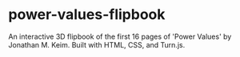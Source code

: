 # power-values-flipbook
An interactive 3D flipbook of the first 16 pages of 'Power Values' by Jonathan M. Keim. Built with HTML, CSS, and Turn.js.
